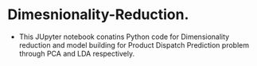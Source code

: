 # Dimesnionality-Reduction.  
  - This JUpyter notebook conatins Python code for Dimensionality reduction and model building for Product Dispatch Prediction problem through PCA and LDA respectively.
